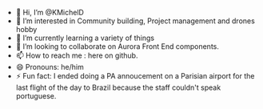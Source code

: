 - 👋 Hi, I’m @KMichelD
- 👀 I’m interested in Community building, Project management and drones hobby
- 🌱 I’m currently learning a variety of things
- 💞️ I’m looking to collaborate on Aurora Front End components.
- 📫 How to reach me : here on github.
- 😄 Pronouns: he/him
- ⚡ Fun fact: I ended doing a PA annoucement on a Parisian airport for the last flight of the day to Brazil because the staff couldn't speak portuguese.

<!---
KMichelD/KMichelD is a ✨ special ✨ repository because its `README.md` (this file) appears on your GitHub profile.
You can click the Preview link to take a look at your changes.
--->
